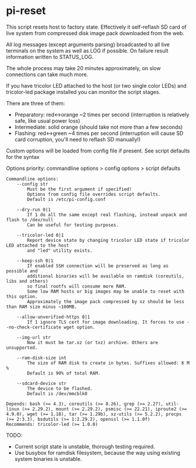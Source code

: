 # pi-reset

This script resets host to factory state.
Effectively it self-reflash SD card of live system from compressed disk image pack downloaded from the web.

All log messages (except arguments parsing) broadcasted to all live terminals on the system as well as LOG if possible.
On failure result information written to STATUS_LOG.

The whole process may take 20 minutes approximately, on slow connections can take much more.

If you have tricolor LED attached to the host (or two single color LEDs) and tricolor-led package installed you can monitor the script stages.

There are three of them:
- Preparatory: red<->orange ~2 times per second (interruption is relatively safe,
  like usual power loss)
- Intermediate: solid orange (should take not more than a few seconds)
- Flashing: red<->green ~4 times per second (interruption will cause SD card corruption,
  you'll need to reflash SD manually!)

Custom options will be loaded from config file if present. See script defaults for the syntax

Options priority: commandline options > config options > script defaults

```
Commandline options:
    --config str
        Must be the first argument if specified!
        Options from config file overrides script defaults.
        Default is /etc/pi-config.conf

    --dry-run 0|1
        If 1 do all the same except real flashing, instead unpack and flash to /dev/null
        Can be useful for testing purposes.

    --tricolor-led 0|1
        Report device state by changing tricolor LED state if tricolor LED attached to the host
        and "led" utility exists.

    --keep-ssh 0|1
        If enabled SSH connection will be preserved as long as possible and
        additional binaries will be available on ramdisk (coreutils, libs and others)
        so final rootfs will consume more RAM.
        Some low RAM hosts or big images may be unable to reset with this option.
        Approximately the image pack compressed by xz should be less than RAM size minus ~100MB.

    --allow-unverified-https 0|1
        If 1 ignore TLS cert for image downloading. It forces to use --no-check-certificate wget option.

    --img-url str
        Now it must be tar.xz (or txz) archive. Others are unsupported.

    --ram-disk-size int
        The size of RAM disk to create in bytes. Suffixes allowed: K M %
        Default is 90% of total RAM.

    --sdcard-device str
        The device to be flashed.
        Default is /dev/mmcblk0

Depends: bash (>= 4.3), coreutils (>= 8.26), grep (>= 2.27), util-linux (>= 2.29.2), mount (>= 2.29.2), psmisc (>= 22.21), iproute2 (>= 4.9.0), wget (>= 1.18), tar (>= 1.29b), xz-utils (>= 5.2.2), procps (>= 2:3.3), bsdutils (>= 1:2.29.2), openssl (>= 1.1.0f)
Recommends: tricolor-led (>= 1.0.0)
```
TODO:
- Current script state is unstable, thorough testing required.
- Use busybox for ramdisk filesystem, because the way using existing system binaries is unstable.
